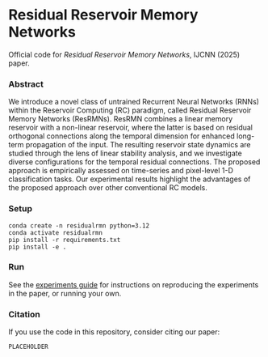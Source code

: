 # Residual Reservoir Memory Networks
Official code for _Residual Reservoir Memory Networks_, IJCNN (2025) paper.

### Abstract
We introduce a novel class of untrained Recurrent Neural Networks (RNNs) within the Reservoir Computing (RC) paradigm, called Residual Reservoir Memory Networks (ResRMNs). ResRMN combines a linear memory reservoir with a non-linear reservoir, where the latter is based on residual orthogonal connections along the temporal dimension for enhanced long-term propagation of the input. The resulting reservoir state dynamics are studied through the lens of linear stability analysis, and we investigate diverse configurations for the temporal residual connections. The proposed approach is empirically assessed on time-series and pixel-level 1-D classification tasks. Our experimental results highlight the advantages of the proposed approach over other conventional RC models.

### Setup
```
conda create -n residualrmn python=3.12
conda activate residualrmn
pip install -r requirements.txt
pip install -e .
```

### Run
See the [experiments guide](./experiments/README.md) for instructions on reproducing the experiments in the paper, or running your own.

### Citation
If you use the code in this repository, consider citing our paper:
```
PLACEHOLDER
```